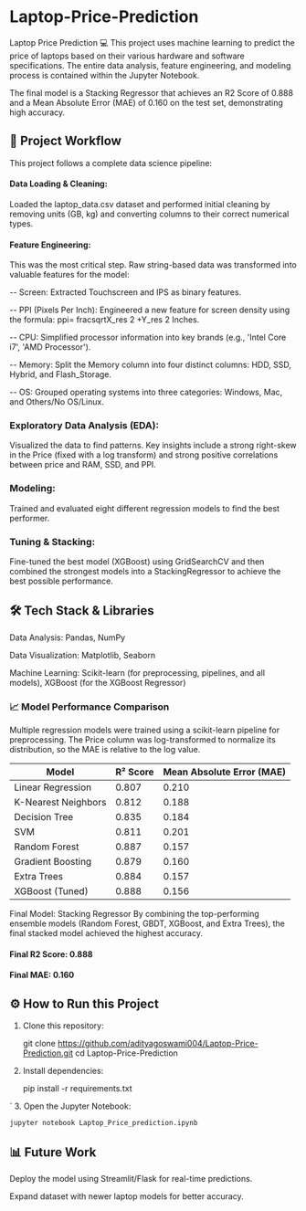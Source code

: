 # Laptop-Price-Prediction

Laptop Price Prediction 💻
This project uses machine learning to predict the price of laptops based on their various hardware and software specifications. The entire data analysis, feature engineering, and modeling process is contained within the Jupyter Notebook.

The final model is a Stacking Regressor that achieves an R2 Score of 0.888 and a Mean Absolute Error (MAE) of 0.160 on the test set, demonstrating high accuracy.

## 🚀 Project Workflow
This project follows a complete data science pipeline:

#### Data Loading & Cleaning: 
Loaded the laptop_data.csv dataset and performed initial cleaning by removing units (GB, kg) and converting columns to their correct numerical types.

#### Feature Engineering:
This was the most critical step. Raw string-based data was transformed into valuable features for the model:

-- Screen: Extracted Touchscreen and IPS as binary features.

-- PPI (Pixels Per Inch): Engineered a new feature for screen density using the formula: ppi=
fracsqrtX_res 
2
 +Y_res 
2
 Inches.

-- CPU: Simplified processor information into key brands (e.g., 'Intel Core i7', 'AMD Processor').

-- Memory: Split the Memory column into four distinct columns: HDD, SSD, Hybrid, and Flash_Storage.

-- OS: Grouped operating systems into three categories: Windows, Mac, and Others/No OS/Linux.

### Exploratory Data Analysis (EDA):
Visualized the data to find patterns. Key insights include a strong right-skew in the Price (fixed with a log transform) and strong positive correlations between price and RAM, SSD, and PPI.

### Modeling: 
Trained and evaluated eight different regression models to find the best performer.

### Tuning & Stacking:
Fine-tuned the best model (XGBoost) using GridSearchCV and then combined the strongest models into a StackingRegressor to achieve the best possible performance.

## 🛠️ Tech Stack & Libraries
Data Analysis: Pandas, NumPy

Data Visualization: Matplotlib, Seaborn

Machine Learning: Scikit-learn (for preprocessing, pipelines, and all models), XGBoost (for the XGBoost Regressor)

### 📈 Model Performance Comparison
Multiple regression models were trained using a scikit-learn pipeline for preprocessing. The Price column was log-transformed to normalize its distribution, so the MAE is relative to the log value.

| Model               | R² Score | Mean Absolute Error (MAE) |
|----------------------|----------|----------------------------|
| Linear Regression    | 0.807    | 0.210                      |
| K-Nearest Neighbors  | 0.812    | 0.188                      |
| Decision Tree        | 0.835    | 0.184                      |
| SVM                  | 0.811    | 0.201                      |
| Random Forest        | 0.887    | 0.157                      |
| Gradient Boosting    | 0.879    | 0.160                      |
| Extra Trees          | 0.884    | 0.157                      |
| XGBoost (Tuned)      | 0.888    | 0.156                      |

Final Model: Stacking Regressor
By combining the top-performing ensemble models (Random Forest, GBDT, XGBoost, and Extra Trees), the final stacked model achieved the highest accuracy.

#### Final R2 Score: 0.888

#### Final MAE: 0.160

## ⚙️ How to Run this Project
1. Clone this repository:


     git clone https://github.com/adityagoswami004/Laptop-Price-Prediction.git
     cd Laptop-Price-Prediction


2. Install dependencies:

     pip install -r requirements.txt

`
3. Open the Jupyter Notebook:

    jupyter notebook Laptop_Price_prediction.ipynb

## 📊 Future Work

Deploy the model using Streamlit/Flask for real-time predictions.

Expand dataset with newer laptop models for better accuracy.
